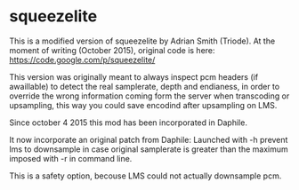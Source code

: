 # squeezelite

This is a modified version of squeezelite by Adrian Smith (Triode). 
At the moment of writing (October 2015), original code is here: https://code.google.com/p/squeezelite/

This version was originally meant to always inspect pcm headers (if awaillable)  to detect the real samplerate, depth and endianess,
in order to override the wrong information coming form the server when transcoding or upsampling, this  way you could save encodind 
after upsampling on LMS.

Since october 4 2015 this mod has been incorporated in Daphile.

It now incorporate an original patch from Daphile: Launched with -h prevent lms to downsample in case original samplerate is greater 
than the maximum imposed with -r in command line. 

This is a safety option, becouse LMS could not actually downsample pcm.
